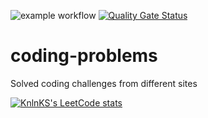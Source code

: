 ![example workflow](https://github.com/unrealwork/coding-problems/actions/workflows/gradle.yml/badge.svg)
[![Quality Gate Status](https://sonarcloud.io/api/project_badges/measure?project=unrealwork_coding-problems&metric=alert_status)](https://sonarcloud.io/summary/new_code?id=unrealwork_coding-problems)
# coding-problems
Solved coding challenges from different sites

[![KnlnKS's LeetCode stats](https://leetcode-stats-six.vercel.app/api?username=Unrealwork)](https://leetcode.com/Unrealwork)

